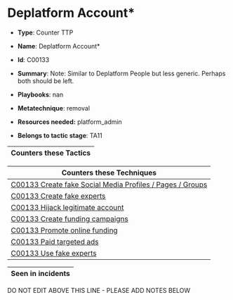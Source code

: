 # Deplatform Account*

* **Type**: Counter TTP

* **Name**: Deplatform Account*

* **Id**: C00133

* **Summary**: Note: Similar to Deplatform People but less generic. Perhaps both should be left.

* **Playbooks**: nan

* **Metatechnique**: removal

* **Resources needed:** platform_admin

* **Belongs to tactic stage**: TA11


| Counters these Tactics |
| ---------------------- |



| Counters these Techniques |
| ------------------------- |
| [C00133 Create fake Social Media Profiles / Pages / Groups](../techniques/C00133.md) |
| [C00133 Create fake experts](../techniques/C00133.md) |
| [C00133 Hijack legitimate account](../techniques/C00133.md) |
| [C00133 Create funding campaigns](../techniques/C00133.md) |
| [C00133 Promote online funding](../techniques/C00133.md) |
| [C00133 Paid targeted ads](../techniques/C00133.md) |
| [C00133 Use fake experts](../techniques/C00133.md) |



| Seen in incidents |
| ----------------- |


DO NOT EDIT ABOVE THIS LINE - PLEASE ADD NOTES BELOW